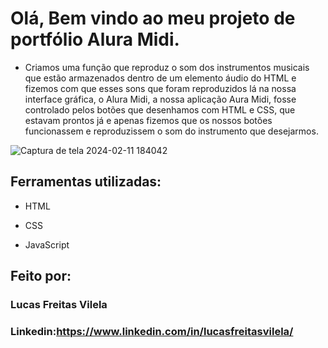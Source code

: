 # Olá, Bem vindo ao meu projeto de portfólio Alura Midi.
* Criamos uma função que reproduz o som dos instrumentos musicais que estão armazenados dentro de um elemento áudio do HTML e fizemos com que esses sons que foram reproduzidos lá na nossa interface gráfica, o Alura Midi, a nossa aplicação Aura Midi, fosse controlado pelos botões que desenhamos com HTML e CSS, que estavam prontos já e apenas fizemos que os nossos botões funcionassem e reproduzissem o som do instrumento que desejarmos.

![Captura de tela 2024-02-11 184042](https://github.com/lucasvilela91/AluraMidi/assets/152106763/4811dd63-a1e4-4ae1-a851-954441b805ed)

## Ferramentas utilizadas:

* HTML

* CSS

* JavaScript

## Feito por:

### Lucas Freitas Vilela

### Linkedin:https://www.linkedin.com/in/lucasfreitasvilela/
